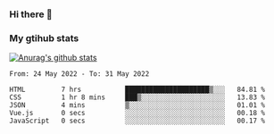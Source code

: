 ### Hi there 👋

### My gtihub stats

[![Anurag's github stats](https://github-readme-stats.vercel.app/api?username=gaozhidong)](https://github.com/gaozhidong/github-readme-stats)

<!--START_SECTION:waka-->

```text
From: 24 May 2022 - To: 31 May 2022

HTML         7 hrs           █████████████████████▒░░░   84.81 %
CSS          1 hr 8 mins     ███▒░░░░░░░░░░░░░░░░░░░░░   13.83 %
JSON         4 mins          ▒░░░░░░░░░░░░░░░░░░░░░░░░   01.01 %
Vue.js       0 secs          ░░░░░░░░░░░░░░░░░░░░░░░░░   00.18 %
JavaScript   0 secs          ░░░░░░░░░░░░░░░░░░░░░░░░░   00.17 %
```

<!--END_SECTION:waka-->